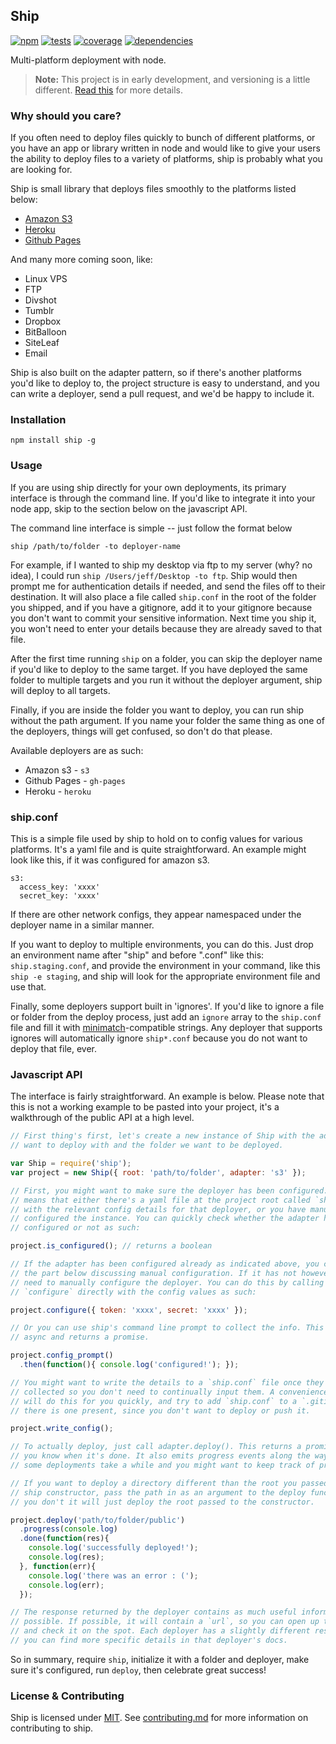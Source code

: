 Ship
----

[![npm](http://img.shields.io/npm/v/ship.svg?style=flat)](https://badge.fury.io/js/ship) [![tests](http://img.shields.io/travis/carrot/ship/master.svg?style=flat)](https://travis-ci.org/carrot/ship) [![coverage](http://img.shields.io/coveralls/carrot/ship.svg?style=flat)](https://coveralls.io/r/carrot/ship) [![dependencies](http://img.shields.io/gemnasium/carrot/ship.svg?style=flat)](https://gemnasium.com/carrot/ship)

Multi-platform deployment with node.

> **Note:** This project is in early development, and versioning is a little different. [Read this](http://markup.im/#q4_cRZ1Q) for more details.

### Why should you care?

If you often need to deploy files quickly to bunch of different platforms, or you have an app or library written in node and would like to give your users the ability to deploy files to a variety of platforms, ship is probably what you are looking for.

Ship is small library that deploys files smoothly to the platforms listed below:

- [Amazon S3](lib/deployers/s3)
- [Heroku](lib/deployers/heroku)
- [Github Pages](lib/deployers/gh-pages)

And many more coming soon, like:
- Linux VPS
- FTP
- Divshot
- Tumblr
- Dropbox
- BitBalloon
- SiteLeaf
- Email

Ship is also built on the adapter pattern, so if there's another platforms you'd like to deploy to, the project structure is easy to understand, and you can write a deployer, send a pull request, and we'd be happy to include it.

### Installation

`npm install ship -g`

### Usage

If you are using ship directly for your own deployments, its primary interface is through the command line. If you'd like to integrate it into your node app, skip to the section below on the javascript API.

The command line interface is simple -- just follow the format below

```
ship /path/to/folder -to deployer-name
```

For example, if I wanted to ship my desktop via ftp to my server (why? no idea), I could run `ship /Users/jeff/Desktop -to ftp`. Ship would then prompt me for authentication details if needed, and send the files off to their destination. It will also place a file called `ship.conf` in the root of the folder you shipped, and if you have a gitignore, add it to your gitignore because you don't want to commit your sensitive information. Next time you ship it, you won't need to enter your details because they are already saved to that file.

After the first time running `ship` on a folder, you can skip the deployer name if you'd like to deploy to the same target. If you have deployed the same folder to multiple targets and you run it without the deployer argument, ship will deploy to all targets.

Finally, if you are inside the folder you want to deploy, you can run ship without the path argument. If you name your folder the same thing as one of the deployers, things will get confused, so don't do that please.

Available deployers are as such:

- Amazon s3 - `s3`
- Github Pages - `gh-pages`
- Heroku - `heroku`

### ship.conf

This is a simple file used by ship to hold on to config values for various platforms. It's a yaml file and is quite straightforward. An example might look like this, if it was configured for amazon s3.

```
s3:
  access_key: 'xxxx'
  secret_key: 'xxxx'
```

If there are other network configs, they appear namespaced under the deployer name in a similar manner.

If you want to deploy to multiple environments, you can do this. Just drop an environment name after "ship" and before ".conf" like this: `ship.staging.conf`, and provide the environment in your command, like this `ship -e staging`, and ship will look for the appropriate environment file and use that.

Finally, some deployers support built in 'ignores'. If you'd like to ignore a file or folder from the deploy process, just add an `ignore` array to the `ship.conf` file and fill it with [minimatch](https://github.com/isaacs/minimatch)-compatible strings. Any deployer that supports ignores will automatically ignore `ship*.conf` because you do not want to deploy that file, ever.

### Javascript API

The interface is fairly straightforward. An example is below. Please note that this is not a working example to be pasted into your project, it's a walkthrough of the public API at a high level.

```js
// First thing's first, let's create a new instance of Ship with the adapter we
// want to deploy with and the folder we want to be deployed.

var Ship = require('ship');
var project = new Ship({ root: 'path/to/folder', adapter: 's3' });

// First, you might want to make sure the deployer has been configured. This
// means that either there's a yaml file at the project root called `ship.conf`
// with the relevant config details for that deployer, or you have manually
// configured the instance. You can quickly check whether the adapter has been
// configured or not as such:

project.is_configured(); // returns a boolean

// If the adapter has been configured already as indicated above, you can skip
// the part below discussing manual configuration. If it has not however, you
// need to manually configure the deployer. You can do this by calling
// `configure` directly with the config values as such:

project.configure({ token: 'xxxx', secret: 'xxxx' });

// Or you can use ship's command line prompt to collect the info. This method is
// async and returns a promise.

project.config_prompt()
  .then(function(){ console.log('configured!'); });

// You might want to write the details to a `ship.conf` file once they have been
// collected so you don't need to continually input them. A convenience method
// will do this for you quickly, and try to add `ship.conf` to a `.gitignore` if
// there is one present, since you don't want to deploy or push it.

project.write_config();

// To actually deploy, just call adapter.deploy(). This returns a promise so
// you know when it's done. It also emits progress events along the way, since
// some deployments take a while and you might want to keep track of progress.

// If you want to deploy a directory different than the root you passed to the
// ship constructor, pass the path in as an argument to the deploy function. If
// you don't it will just deploy the root passed to the constructor.

project.deploy('path/to/folder/public')
  .progress(console.log)
  .done(function(res){
    console.log('successfully deployed!');
    console.log(res);
  }, function(err){
    console.log('there was an error : (');
    console.log(err);
  });

// The response returned by the deployer contains as much useful information as
// possible. If possible, it will contain a `url`, so you can open up the site
// and check it on the spot. Each deployer has a slightly different response,
// you can find more specific details in that deployer's docs.
```

So in summary, require `ship`, initialize it with a folder and deployer, make sure it's configured, run `deploy`, then celebrate great success!

### License & Contributing

Ship is licensed under [MIT](license.md). See [contributing.md](contributing.md) for more information on contributing to ship.
